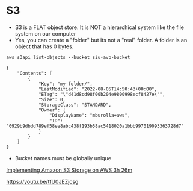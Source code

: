 # S3
- S3 is a FLAT object store.  It is NOT a hierarchical system like the file system on our computer
- Yes, you can create a "folder" but its not a "real" folder.  A folder is an object that has 0 bytes.

`aws s3api list-objects --bucket siu-avb-bucket`
```
{
    "Contents": [
        {
            "Key": "my-folder/",
            "LastModified": "2022-08-05T14:50:43+00:00",
            "ETag": "\"d41d8cd98f00b204e9800998ecf8427e\"",
            "Size": 0,
            "StorageClass": "STANDARD",
            "Owner": {
                "DisplayName": "mburolla+aws",
                "ID": "0929b9dbdd789ef58ee8abc438f193b58ac5418020a1bbb997019093363728d7"
            }
        }
    ]
}
```

- Bucket names must be globally unique

[Implementing Amazon S3 Storage on AWS 3h 26m](https://app.pluralsight.com/library/courses/aws-s3-implementing/table-of-contents)

https://youtu.be/tfU0JEZjcsg
